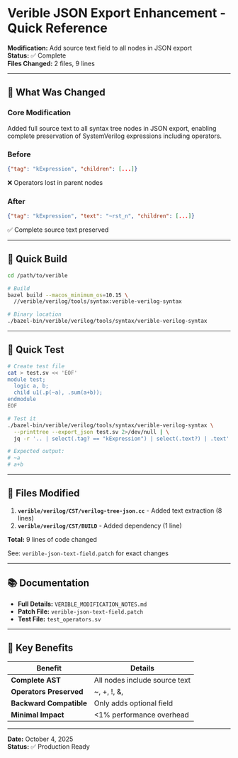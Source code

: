 # Verible JSON Export Enhancement - Quick Reference

**Modification:** Add source text field to all nodes in JSON export  
**Status:** ✅ Complete  
**Files Changed:** 2 files, 9 lines

---

## 🎯 What Was Changed

### Core Modification
Added full source text to all syntax tree nodes in JSON export, enabling complete preservation of SystemVerilog expressions including operators.

### Before
```json
{"tag": "kExpression", "children": [...]}
```
❌ Operators lost in parent nodes

### After
```json
{"tag": "kExpression", "text": "~rst_n", "children": [...]}
```
✅ Complete source text preserved

---

## 🔧 Quick Build

```bash
cd /path/to/verible

# Build
bazel build --macos_minimum_os=10.15 \
  //verible/verilog/tools/syntax:verible-verilog-syntax

# Binary location
./bazel-bin/verible/verilog/tools/syntax/verible-verilog-syntax
```

---

## 🧪 Quick Test

```bash
# Create test file
cat > test.sv << 'EOF'
module test;
  logic a, b;
  child u1(.p(~a), .sum(a+b));
endmodule
EOF

# Test it
./bazel-bin/verible/verilog/tools/syntax/verible-verilog-syntax \
  --printtree --export_json test.sv 2>/dev/null | \
  jq -r '.. | select(.tag? == "kExpression") | select(.text?) | .text'

# Expected output:
# ~a
# a+b
```

---

## 📁 Files Modified

1. **`verible/verilog/CST/verilog-tree-json.cc`** - Added text extraction (8 lines)
2. **`verible/verilog/CST/BUILD`** - Added dependency (1 line)

**Total:** 9 lines of code changed

See: `verible-json-text-field.patch` for exact changes

---

## 📚 Documentation

- **Full Details:** `VERIBLE_MODIFICATION_NOTES.md`
- **Patch File:** `verible-json-text-field.patch`
- **Test File:** `test_operators.sv`

---

## 🎯 Key Benefits

| Benefit | Details |
|---------|---------|
| **Complete AST** | All nodes include source text |
| **Operators Preserved** | ~, +, !, &, |, ^, etc. all captured |
| **Backward Compatible** | Only adds optional field |
| **Minimal Impact** | <1% performance overhead |

---

**Date:** October 4, 2025  
**Status:** ✅ Production Ready


